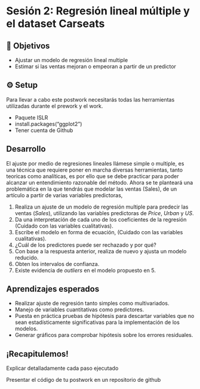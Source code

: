 # Sesión 2: Regresión lineal múltiple y el dataset Carseats 

## :dart: Objetivos

- Ajustar un modelo de regresión lineal multiple
- Estimar si las ventas mejoran o empeoran a partir de un predictor


## ⚙️ Setup
Para llevar a cabo este postwork necesitarás todas las herramientas utilizadas durante el prework y el work.

- Paquete ISLR
- install.packages(“ggplot2”) 
- Tener cuenta de Github



## Desarrollo

El ajuste por medio de regresiones lineales llámese simple o multiple, es una técnica que requiere poner en marcha diversas herramientas, tanto teoricas como analíticas, es por ello que se debe practicar para poder alcanzar un entendimiento razonable del método. Ahora se te planteará una problemática en la que tendrás que modelar las ventas (Sales), de un artículo a partir de varias variables predictoras, 

1. Realiza un ajuste de un modelo de regresión multiple para predecir las ventas (_Sales_), utilizando las variables predictoras de _Price_, _Urban_ y _US_.
2. Da una interpretación de cada uno de los coeficientes de la regresión (Cuidado con las variables cualitativas).
3. Escribe el modelo en forma de ecuación, (Cuidado con las variables cualitativas). 
4. ¿Cuál de los predictores puede ser rechazado y por qué?
5. Con base a la respuesta anterior, realiza de nuevo y ajusta un modelo reducido.
6. Obten los intervalos de confianza.   
7. Existe evidencia de _outliers_ en el modelo propuesto en 5. 


## Aprendizajes esperados

+ Realizar ajuste de regresión tanto simples como multivariados.
+ Manejo de variables cuantitativas como predictores.
+ Puesta en práctica pruebas de hipótesis para descartar variables que no sean estadísticamente significativas para la implementación de los modelos.
+ Generar gráficos para comprobar hipótesis sobre los errores residuales.

## ¡Recapitulemos!

Explicar detalladamente cada paso ejecutado

Presentar el código de tu postwork en un repositorio de github
